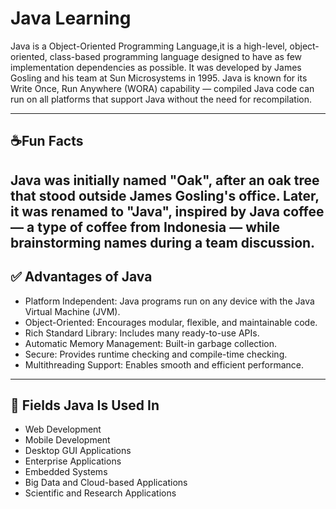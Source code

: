 # Java Learning

Java is a Object-Oriented Programming Language,it is a high-level, object-oriented, class-based programming language designed to have as few implementation dependencies as possible. It was developed by James Gosling and his team at Sun Microsystems in 1995. Java is known for its Write Once, Run Anywhere (WORA) capability — compiled Java code can run on all platforms that support Java without the need for recompilation.

---

## ☕Fun Facts

Java was initially named "Oak", after an oak tree that stood outside James Gosling's office.
Later, it was renamed to "Java", inspired by Java coffee — a type of coffee from Indonesia — while brainstorming names during a team discussion.
---

## ✅ Advantages of Java

- Platform Independent: Java programs run on any device with the Java Virtual Machine (JVM).
- Object-Oriented: Encourages modular, flexible, and maintainable code.
- Rich Standard Library: Includes many ready-to-use APIs.
- Automatic Memory Management: Built-in garbage collection.
- Secure: Provides runtime checking and compile-time checking.
- Multithreading Support: Enables smooth and efficient performance.

---

## 🚀 Fields Java Is Used In

- Web Development
- Mobile Development
- Desktop GUI Applications
- Enterprise Applications
- Embedded Systems
- Big Data and Cloud-based Applications
- Scientific and Research Applications